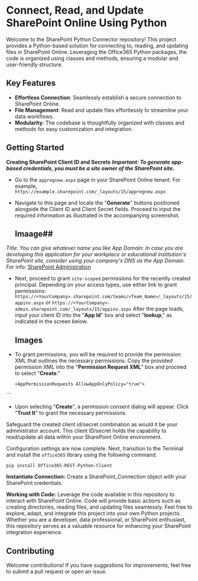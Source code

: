 # Connect, Read, and Update SharePoint Online Using Python

Welcome to the SharePoint Python Connector repository! This project provides a Python-based solution for connecting to, reading, and updating files in SharePoint Online. Leveraging the Office365 Python packages, the code is organized using classes and methods, ensuring a modular and user-friendly structure.

## Key Features
- **Effortless Connection**: Seamlessly establish a secure connection to SharePoint Online.
- **File Management**: Read and update files effortlessly to streamline your data workflows.
- **Modularity**: The codebase is thoughtfully organized with classes and methods for easy customization and integration.

## Getting Started
**Creating SharePoint Client ID and Secrets**
***Important: To generate app-based credentials, you must be a site owner of the SharePoint site.***
- Go to the ```appregnew.aspx``` page in your SharePoint Online tenant. For example,       
           ```https://example.sharepoint.com/_layouts/15/appregnew.aspx```
  
- Navigate to this page and locate the "**Generate**" buttons positioned alongside the Client ID and Client Secret fields. Proceed to input the required information as illustrated in the accompanying screenshot.

  ## Imaage##

*Title: You can give whatever name you like*
*App Domain: In case you are developing this application for your workplace or educational institution's SharePoint site, consider using your company's DNS as the App Domain.*
For info: [SharePoint Administration](https://learn.microsoft.com/en-us/sharepoint/administration/configure-an-environment-for-apps-for-sharepoint)

- Next, proceed to grant ```site-scoped``` permissions for the recently created principal. Depending on your access types, use either link to grant permissions:
  ```https://<YourCompany>.sharepoint.com/teams/<Team_Name>/_layouts/15/appinv.aspx```
  or
  ```https://<YourCompany>-admin.sharepoint.com/_layouts/15/appinv.aspx```
  After the page loads, input your client ID into the "**App Id**" box and select "**lookup**," as indicated in the screen below.

  ## Images ##
  
- To grant permissions, you will be required to provide the permission XML that outlines the necessary permissions. Copy the provided permission XML into the "**Permission Request XML**" box and proceed to select "**Create**."
  
  ```
  <AppPermissionRequests AllowAppOnlyPolicy="true"> 
<AppPermissionRequest Scope="http://sharepoint/content/sitecollection" Right="Manage" />
 </AppPermissionRequests>
 ```

- Upon selecting "**Create**", a permission consent dialog will appear. Click "**Trust It**" to grant the necessary permissions.

Safeguard the created client id/secret combination as would it be your administrator account. This client ID/secret holds the capability to read/update all data within your SharePoint Online environment.

Configuration settings are now complete. Next, transition to the Terminal and install the ```office365``` library using the following command.

```pip install Office365-REST-Python-Client```

**Instantiate Connection:**
Create a SharePoint_Connection object with your SharePoint credentials.

**Working with Code:**
Leverage the code available in this repository to interact with SharePoint Online. Code will provide basic actions such as creating directories, reading files, and updating files seamlessly. Feel free to explore, adapt, and integrate this project into your own Python projects. Whether you are a developer, data professional, or SharePoint enthusiast, this repository serves as a valuable resource for enhancing your SharePoint integration experience.

## Contributing
Welcome contributions! If you have suggestions for improvements, feel free to submit a pull request or open an issue.
